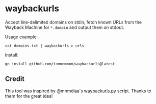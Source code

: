 # waybackurls

Accept line-delimited domains on stdin, fetch known URLs from the Wayback Machine for `*.domain` and output them on stdout.

Usage example:

```
cat domains.txt | waybackurls > urls
```

Install:

```
go install github.com/tomnomnom/waybackurls@latest
```

## Credit

This tool was inspired by @mhmdiaa's [waybackurls.py](https://gist.github.com/mhmdiaa/adf6bff70142e5091792841d4b372050) script.
Thanks to them for the great idea!
